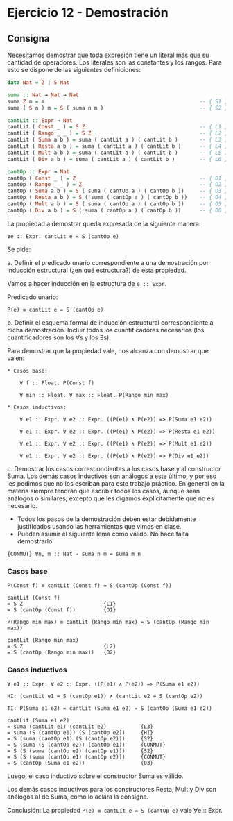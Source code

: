 # Ejercicio 12 - Demostración

## Consigna
Necesitamos demostrar que toda expresión tiene un literal más que su cantidad de operadores. Los literales son las constantes y los rangos. Para esto se dispone de las siguientes definiciones:

```haskell
data Nat = Z | S Nat

suma :: Nat → Nat → Nat
suma Z m = m                                                  -- { S1 }
suma ( S n ) m = S ( suma n m )                               -- { S2 }

cantLit :: Expr → Nat
cantLit ( Const _ ) = S Z                                     -- { L1 }
cantLit ( Rango _ _ ) = S Z                                   -- { L2 }
cantLit ( Suma a b ) = suma ( cantLit a ) ( cantLit b )       -- { L3 }
cantLit ( Resta a b ) = suma ( cantLit a ) ( cantLit b )      -- { L4 }
cantLit ( Mult a b ) = suma ( cantLit a ) ( cantLit b )       -- { L5 }
cantLit ( Div a b ) = suma ( cantLit a ) ( cantLit b )        -- { L6 }

cantOp :: Expr → Nat
cantOp ( Const _ ) = Z                                        -- { O1 }
cantOp ( Rango _ _ ) = Z                                      -- { O2 }
cantOp ( Suma a b ) = S ( suma ( cantOp a ) ( cantOp b ))     -- { O3 }
cantOp ( Resta a b ) = S ( suma ( cantOp a ) ( cantOp b ))    -- { O4 }
cantOp ( Mult a b ) = S ( suma ( cantOp a ) ( cantOp b ))     -- { O5 }
cantOp ( Div a b ) = S ( suma ( cantOp a ) ( cantOp b ))      -- { O6 }
```
La propiedad a demostrar queda expresada de la siguiente manera:
```
∀e :: Expr. cantLit e = S (cantOp e)
```
Se pide:

a. Definir el predicado unario correspondiente a una demostración por inducción estructural (¿en qué estructura?) de esta propiedad.

Vamos a hacer inducción en la estructura de `e :: Expr`.

Predicado unario:
```
P(e) ≡ cantLit e = S (cantOp e)
```
b. Definir el esquema formal de inducción estructural correspondiente a dicha demostración. Incluir todos los cuantificadores necesarios (los cuantificadores son los ∀s y los ∃s).

Para demostrar que la propiedad vale, nos alcanza con demostrar que valen:

    * Casos base: 

        ∀ f :: Float. P(Const f)

        ∀ min :: Float. ∀ max :: Float. P(Rango min max)

    * Casos inductivos:

        ∀ e1 :: Expr. ∀ e2 :: Expr. ((P(e1) ∧ P(e2)) => P(Suma e1 e2))

        ∀ e1 :: Expr. ∀ e2 :: Expr. ((P(e1) ∧ P(e2)) => P(Resta e1 e2))

        ∀ e1 :: Expr. ∀ e2 :: Expr. ((P(e1) ∧ P(e2)) => P(Mult e1 e2))

        ∀ e1 :: Expr. ∀ e2 :: Expr. ((P(e1) ∧ P(e2)) => P(Div e1 e2))
        
c. Demostrar los casos correspondientes a los casos base y al constructor Suma. Los demás casos inductivos son análogos a este último, y por eso les pedimos que no los escriban para este trabajo práctico. En general en la materia siempre tendrán que escribir todos los casos, aunque sean análogos o similares, excepto que les digamos explícitamente que no es necesario.

- Todos los pasos de la demostración deben estar debidamente justificados usando las herramientas que vimos en clase.
- Pueden asumir el siguiente lema como válido. No hace falta demostrarlo:

```
{CONMUT} ∀n, m :: Nat · suma n m = suma m n
```

### Casos base
```
P(Const f) ≡ cantLit (Const f) = S (cantOp (Const f))

cantLit (Const f)
= S Z                          {L1}
= S (cantOp (Const f))         {O1}
```

```
P(Rango min max) ≡ cantLit (Rango min max) = S (cantOp (Rango min max))

cantLit (Rango min max)
= S Z                          {L2}
= S (cantOp (Rango min max))   {O2}
```


### Casos inductivos
```
∀ e1 :: Expr. ∀ e2 :: Expr. ((P(e1) ∧ P(e2)) => P(Suma e1 e2))

HI: (cantLit e1 = S (cantOp e1)) ∧ (cantLit e2 = S (cantOp e2))

TI: P(Suma e1 e2) = cantLit (Suma e1 e2) = S (cantOp (Suma e1 e2))

cantLit (Suma e1 e2)
= suma (cantLit e1) (cantLit e2)           {L3}
= suma (S (cantOp e1)) (S (cantOp e2))     {HI}
= S (suma (cantOp e1) (S (cantOp e2)))     {S2}
= S (suma (S (cantOp e2)) (cantOp e1))     {CONMUT}
= S (S (suma (cantOp e2) (cantOp e1)))     {S2}
= S (S (suma (cantOp e1) (cantOp e2)))     {CONMUT}
= S (cantOp (Suma e1 e2))                  {O3}
```

Luego, el caso inductivo sobre el constructor Suma es válido.

Los demás casos inductivos para los constructores Resta, Mult y Div son análogos al de Suma, como lo aclara la consigna.

Conclusión: La propiedad `P(e) ≡ cantLit e = S (cantOp e)` vale ∀e :: Expr.